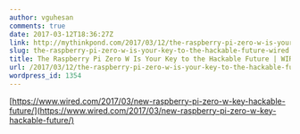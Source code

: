 ```yaml
---
author: vguhesan
comments: true
date: 2017-03-12T18:36:27Z
link: http://mythinkpond.com/2017/03/12/the-raspberry-pi-zero-w-is-your-key-to-the-hackable-future-wired/
slug: the-raspberry-pi-zero-w-is-your-key-to-the-hackable-future-wired
title: The Raspberry Pi Zero W Is Your Key to the Hackable Future | WIRED
url: /2017/03/12/the-raspberry-pi-zero-w-is-your-key-to-the-hackable-future-wired/
wordpress_id: 1354
---
```


[https://www.wired.com/2017/03/new-raspberry-pi-zero-w-key-hackable-future/](https://www.wired.com/2017/03/new-raspberry-pi-zero-w-key-hackable-future/)
